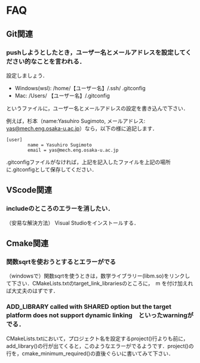 # FAQ

## Git関連

### pushしようとしたとき，ユーザー名とメールアドレスを設定してください的なことを言われる．

設定しましょう．

- Windows(wsl):  /home/【ユーザー名】/.ssh/ .gitconfig
- Mac: /Users/ 【ユーザー名】/.gitconfig

というファイルに，ユーザー名とメールアドレスの設定を書き込んで下さい．

例えば，杉本（name:Yasuhiro Sugimoto, メールアドレス: yas@mech.eng.osaka-u.ac.jp）なら，以下の様に追記します．

```
[user]
        name = Yasuhiro Sugimoto
        email = yas@mech.eng.osaka-u.ac.jp
```

.gitconfigファイルがなければ，上記を記入したファイルを上記の場所に.gitconfigとして保存してください．

## VScode関連

### includeのところのエラーを消したい．

（安易な解決方法） Visual Studioをインストールする．

## Cmake関連

### 関数sqrtを使おうとするとエラーがでる

（windowsで）関数sqrtを使うときは，数学ライブラリー(libm.so)をリンクして下さい．CMakeLists.txtのtarget_link_librariesのところに，　m を付け加えれば大丈夫のはずです．

### ADD_LIBRARY called with SHARED option but the target platform does not support dynamic linking　といったwarningがでる．

CMakeLists.txtにおいて，プロジェクト名を設定するproject()行よりも前に，add_library()の行が出てくると，このようなエラーがでるようです．project()の行を，cmake_minimum_required()の直後ぐらいに書いてみて下さい．

